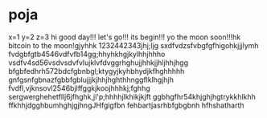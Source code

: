 # poja
x=1
y=2
z=3
hi
good day!!!
let's go!!!
its begin!!!
yo the moon soon!!!hk
bitcoin to the moon!gjyhhk
1232442343jhj;ljg
sxdfvdzsfvbgfgfhigohkjjjlymh
fvdgbfgtb4546vdfvfb14gg;hhyhkhgjkylhhjhhho
vsdfv4sd56vsdvsdvfvlujklvfdvggrhghujjhhkjjhljhhjhgg
bfgbfedhrh572bdcfgbnbgl;ktygyjkyhbhydjkfhghhhhh
 gnfgsnfgbnazfgbbfgblujjjkjhhjhghthhnggflklhgjhjh
fvdfl,vjknsovl2546bjlffggkjkoojhhhkj;fghhg
sergwerghehetfllj6jfhghk,jl'p;hhhhjlkhikjkjft
ggbhgfhr54khjghjhgtrykkhlkhh
ffkhhjdgghbumhghjgjhngJHfgigfbn
fehbartjasrhbfgbgbnh
hfhshatharth
